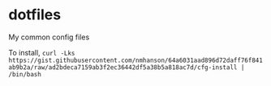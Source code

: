 # dotfiles
My common config files

To install, `curl -Lks https://gist.githubusercontent.com/nmhanson/64a6031aad896d72daff76f841ab9b2a/raw/ad2bdeca7159ab3f2ec36442df5a38b5a818ac7d/cfg-install | /bin/bash`
